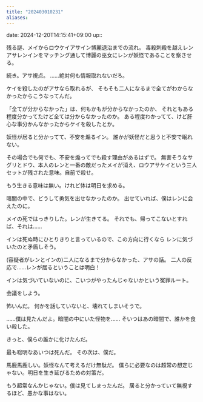 ```yaml
---
title: "202403010231"
aliases: 
---
```


date: 2024-12-20T14:15:41+09:00
up::


残る謎、メイからロウケイアサイン博麗退治までの流れ。
毒殺刺殺を越えレンアサレンインをマッチング通して博麗の巫女にレンが妖怪であることを察させる。

続き。アサ視点。
……絶対何も情報取れないだろ。

ケイを殺したのがアサなら取れるが、
そもそも二人になるまで全てがわからなかったからこうなってんだ。

「全てが分からなかった」は、何もかもが分からなかったのか、
それともある程度分かってたけど全ては分からなかったのか。
ある程度わかってて、けど肝心な事分かんなかったからケイを殺したとか。

妖怪が居ると分かってて、不安を煽るイン。
誰かが妖怪だと思うと不安で眠れない。

その場合でも何でも、不安を煽ってでも殺す理由があるはずで。
無害そうなサグリとドウ、本人のレンと一番の敵だったメイが消え、ロウアサケイという三人セットが残された意味。自前で殺せ。

もう生きる意味は無い。けれど体は明日を求める。

暗闇の中で、どうして勇気を出せなかったのか。
出せていれば、僕はレンに会えたのに。

メイの死ではっきりした。レンが生きてる。
それでも、帰ってこないとすれば、それは……


インは死ぬ時にひとりきりと言っているので、この方向に行くなら
レンに気づいたのと矛盾しそう。


(容疑者がレンとインの)二人になるまで分からなかった、アサの話。
二人の反応で……レンが居るということは明白！


インは気づいていないのに、こいつがやったんじゃないかという冤罪ルート。





会議をしよう。

怖いんだ。
何かを話していないと、壊れてしまいそうで。

……僕は見たんだよ。暗闇の中にいた怪物を……
そいつはあの暗闇で、誰かを食い殺した。

きっと、僕らの誰かに化けたんだ。

最も聡明なあいつは死んだ。
その次は、僕だ。

馬鹿馬鹿しい。妖怪なんて考えるだけ無駄だ。
僕らに必要なのは超常の想定じゃない。明日を生き延びるための対策だ。

もう超常なんかじゃない。僕は見てしまったんだ。
居ると分かっていて無視するほど、愚かな事はない。
